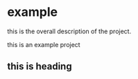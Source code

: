 # example
this is the overall description of the project. 

this is an example project

## this is heading
